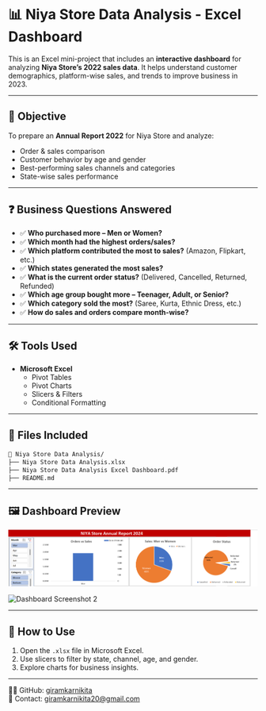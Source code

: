 
# 📊 Niya Store Data Analysis - Excel Dashboard

This is an Excel mini-project that includes an **interactive dashboard** for analyzing **Niya Store’s 2022 sales data**. It helps understand customer demographics, platform-wise sales, and trends to improve business in 2023.

---

## 🎯 Objective

To prepare an **Annual Report 2022** for Niya Store and analyze:

- Order & sales comparison
- Customer behavior by age and gender
- Best-performing sales channels and categories
- State-wise sales performance

---

## ❓ Business Questions Answered

- ✅ **Who purchased more – Men or Women?**
- ✅ **Which month had the highest orders/sales?**
- ✅ **Which platform contributed the most to sales?** (Amazon, Flipkart, etc.)
- ✅ **Which states generated the most sales?**
- ✅ **What is the current order status?** (Delivered, Cancelled, Returned, Refunded)
- ✅ **Which age group bought more – Teenager, Adult, or Senior?**
- ✅ **Which category sold the most?** (Saree, Kurta, Ethnic Dress, etc.)
- ✅ **How do sales and orders compare month-wise?**

---

## 🛠️ Tools Used

- **Microsoft Excel**
  - Pivot Tables
  - Pivot Charts
  - Slicers & Filters
  - Conditional Formatting

---

## 📂 Files Included

```
📁 Niya Store Data Analysis/
├── Niya Store Data Analysis.xlsx
├── Niya Store Data Analysis Excel Dashboard.pdf
├── README.md
```

---

## 🖼️ Dashboard Preview

![Dashboard Screenshot 1](https://raw.githubusercontent.com/giramkarnikita/niya-store-dashboard/main/Screenshot%202025-07-07%20103118.png)

![Dashboard Screenshot 2](https://raw.githubusercontent.com/giramkarnikita/niya-store-dashboard/main/Screenshot%202025-07-07%20093643.png)

---

## 🚀 How to Use

1. Open the `.xlsx` file in Microsoft Excel.
2. Use slicers to filter by state, channel, age, and gender.
3. Explore charts for business insights.

---

👩‍💻 GitHub: [giramkarnikita](https://github.com/giramkarnikita)  
📧 Contact: giramkarnikita20@gmail.com
